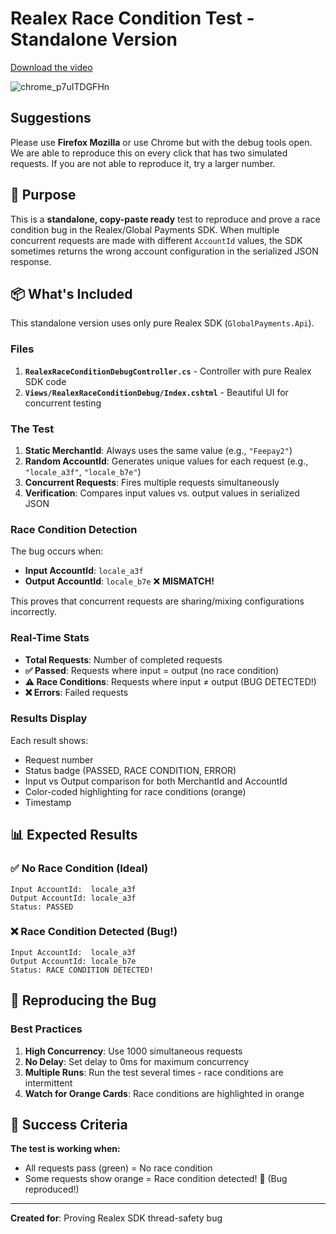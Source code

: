 # Realex Race Condition Test - Standalone Version

[Download the video](https://github.com/badrshs/realex-concurrency-issue-poc/raw/refs/heads/main/video-record.mp4)

![chrome_p7uITDGFHn](https://github.com/user-attachments/assets/7530cc75-b8c4-444e-be05-1713c8b20c27)

## Suggestions
Please use **Firefox Mozilla** or  use Chrome but with the debug tools open.
We are able to reproduce this on every click that has two simulated requests. If you are not able to reproduce it, try a larger number.

## 🎯 Purpose
This is a **standalone, copy-paste ready** test to reproduce and prove a race condition bug in the Realex/Global Payments SDK. When multiple concurrent requests are made with different `AccountId` values, the SDK sometimes returns the wrong account configuration in the serialized JSON response.

## 📦 What's Included
This standalone version uses only pure Realex SDK (`GlobalPayments.Api`).

### Files
1. **`RealexRaceConditionDebugController.cs`** - Controller with pure Realex SDK code
2. **`Views/RealexRaceConditionDebug/Index.cshtml`** - Beautiful UI for concurrent testing

### The Test
1. **Static MerchantId**: Always uses the same value (e.g., `"Feepay2"`)
2. **Random AccountId**: Generates unique values for each request (e.g., `"locale_a3f"`, `"locale_b7e"`)
3. **Concurrent Requests**: Fires multiple requests simultaneously
4. **Verification**: Compares input values vs. output values in serialized JSON

### Race Condition Detection
The bug occurs when:
- **Input AccountId**: `locale_a3f`
- **Output AccountId**: `locale_b7e` ❌ **MISMATCH!**

This proves that concurrent requests are sharing/mixing configurations incorrectly.

### Real-Time Stats
- **Total Requests**: Number of completed requests
- **✅ Passed**: Requests where input = output (no race condition)
- **⚠️ Race Conditions**: Requests where input ≠ output (BUG DETECTED!)
- **❌ Errors**: Failed requests

### Results Display
Each result shows:
- Request number
- Status badge (PASSED, RACE CONDITION, ERROR)
- Input vs Output comparison for both MerchantId and AccountId
- Color-coded highlighting for race conditions (orange)
- Timestamp

## 📊 Expected Results

### ✅ No Race Condition (Ideal)
```
Input AccountId:  locale_a3f
Output AccountId: locale_a3f
Status: PASSED
```

### ❌ Race Condition Detected (Bug!)
```
Input AccountId:  locale_a3f
Output AccountId: locale_b7e
Status: RACE CONDITION DETECTED!
```

## 🐛 Reproducing the Bug

### Best Practices
1. **High Concurrency**: Use 1000 simultaneous requests
2. **No Delay**: Set delay to 0ms for maximum concurrency
3. **Multiple Runs**: Run the test several times - race conditions are intermittent
4. **Watch for Orange Cards**: Race conditions are highlighted in orange
 
## 🎯 Success Criteria

**The test is working when:**
- All requests pass (green) = No race condition
- Some requests show orange = Race condition detected! 🎉 (Bug reproduced!)
---

**Created for**: Proving Realex SDK thread-safety bug  
